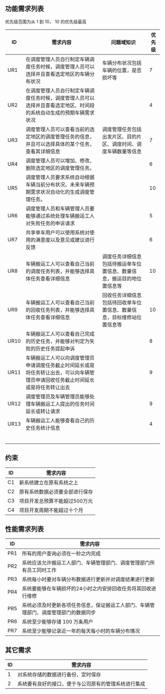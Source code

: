 ## 功能需求列表

优先级范围为从 1 到 10， 10 的优先级最高

| ID   | 需求内容                                                     | 问题域知识                                                   | 优先级 |
| ---- | ------------------------------------------------------------ | ------------------------------------------------------------ | ------ |
| UR1  | 在调度管理人员自行制定车辆调度任务时候，调度管理人员可以选择并且查看选定地区的车辆分布状况 | 车辆分布状况包括车辆的位置，是否损坏等                       | 7      |
| UR2  | 在调度管理人员自行制定车辆调度任务时候，调度管理人员可以选择并且查看选定地区、时间段的系统自动生成的预期车辆需求状况 |                                                              | 4      |
| UR3  | 调度管理人员可以查看当前的选定地区的调度管理任务的信息，并且可以选择具体的某个任务，查看其详细信息 | 调度管理任务包括出发片区、目的片区、调度时间、调度车辆数量等信息 | 7      |
| UR4  | 调度管理人员可以增加、修改、删除选定地区的调度管理任务。     |                                                              | 6      |
| UR5  | 调度管理人员要求系统自动根据车辆当前分布状况、未来车辆预期需求状况自动化的生成调度管理任务。 |                                                              | 10     |
| UR6  | 调度管理人员和车辆管理人员要能够通过系统处理车辆搬运工人对失败任务的申诉请求 |                                                              | 5      |
| UR7  | 共享单车用户可以使用系统对使用的满意度以及意见或建议进行反馈 |                                                              | 6      |
| UR8  | 车辆搬运工人可以查看自己当前的调度任务列表，并能够选择具体任务查看详细信息 | 调度任务详细信息包括待搬运单车位置信息、数量信息，搬运目的地位置信息等 | 10     |
| UR9  | 车辆搬运工人可以查看自己当前的回收任务列表，并能够选择具体任务查看详细信息 | 回收任务详细信息包括待回收单车位置信息、数量信息，目标维修站位置信息等 | 10     |
| UR10 | 车辆搬运工人可以查看自己完成的历史任务，并能够对判定为失败的历史任务提起申诉 |                                                              | 8      |
| UR11 | 车辆搬运工人可以向调度管理员申请调度任务截止时间延长或是将任务转让出去，可以向车辆管理员申请回收任务截止时间延长或是将任务转让出去 |                                                              | 9      |
| UR12 | 调度管理员及车辆管理员能够处理车辆搬运工人提出的任务时间延长或转让请求 |                                                              | 9      |
| UR13 | 车辆搬运工人能够查看自己的历史任务统计信息                   |                                                              | 4      |
|      |                                                              |                                                              |        |
|      |                                                              |                                                              |        |
|      |                                                              |                                                              |        |
|      |                                                              |                                                              |        |
|      |                                                              |                                                              |        |
|      |                                                              |                                                              |        |

## 约束

| ID   | 需求内容             |
| ---- | ---------------- |
| C1   | 新系统建立在原有系统之上     |
| C2   | 原有系统数据必须要全部进行保存  |
| C3   | 项目开发总预算不能超过500万元 |
| C4   | 项目开发周期不能超过十个月    |

## 性能需求列表

| ID   | 需求内容                                                     |
| ---- | ------------------------------------------------------------ |
| PR1  | 所有的用户查询必须在一秒之内完成                             |
| PR2  | 系统应该允许搬运工人部门、车辆管理部门、调度管理部门所有员工同时工作 |
| PR3  | 系统每小时要对车辆分布数据进行更新并对调度结果进行更新       |
| PR4  | 系统要能够在车辆损坏的24小时之内安排回收任务将其回收进行维修 |
| PR5  | 系统必须及时更新各项任务信息，保证搬运工人部门、车辆管理部门、调度管理部门的数据同步 |
| PR6  | 系统至少能够存储 100 万条用户                                |
| PR7  | 系统至少能够记录近一年的每天每小时的车辆分布情况             |

## 其它需求

| ID   | 需求内容                                             |
| ---- | ---------------------------------------------------- |
| 1    | 对系统存储的数据进行备份，定时保存                   |
| 2    | 系统要有良好的接口，便于与公司原有的管理系统进行集成 |